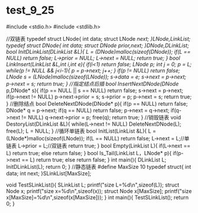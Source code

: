 # test_9_25
#include <stdio.h>
#include <stdlib.h>

//双链表
typedef struct LNode{
	int data;
	struct LNode *next;
}LNode,*LinkList;
typedef struct DNode{
	int data;
	struct DNode *prior,*next;
}DNode,*DLinkList;
bool InitDLinkList(DLinkList &L){
	L = (DNode*)malloc(sizeof(DNode));
	if(L == NULL)
		return false;
	L->prior = NULL;
	L->next = NULL;
	return true;
}
bool LinkInsert(LinkList &L,int i,int e){
	if(i<1)
		return false;
	LNode* p;
	int j = 0;
	p = L;
	while(p != NULL && j<i-1){
		p = p->next;
		j++;
	}
	if(p != NULL)
		return false;
	LNode* s = (LNode*)malloc(sizeof(LNode));
	s->data = e;
	s->next = p->next;
	p->next = s;
	return true;
}
//指定结点后插
bool InsertNextDNode(DNode* p,DNode* s){
	if(p == NULL || s == NULL)
		return false;
	s->next = p->next;
	if(p->next != NULL)
		p->next->prior = s;
	s->prior = p;
	p->next = s;
	return true;
}
//删除结点
bool DeleteNextDNode(DNode* p){
	if(p == NULL)
		return false;
	DNode* q = p->next;
	if(q == NULL)
		return false;
	p->next = q->next;
	if(q->next != NULL)
		q->next->prior = p;
	free(q);
	return true;
}
//销毁链表
void DestoryList(DLinkList &L){
	while(L->next != NULL)
		DeleteNextDNode(L);
	free(L);
	L = NULL;
}
//循环单链表
bool InitList(LinkList &L){
	L = (LNode*)malloc(sizeof(LNode));
	if(L == NULL)
		return false;
	L->next = L;//单链表
	L->prior = L;//双链表
	return true;
}
bool Empty(LinkList L){
	if(L->next == L)
		return true;
	else
		return false;
}
bool Is_Tail(LinkList L，LNode* p){
	if(p->next == L)
		return true;
	else
		return false;
}
int main(){
	DLinkList L;
	InitDLinkList(L);
	return 0;
}
//静态链表
#define MaxSize 10
typedef struct{
	int data;
	int next;
}SLinkList[MaxSize];

void TestSLinkList(){
	SLinkList L;
	printf("size L=%d\n",sizeof(L));
	struct Node x;
	printf("size x=%d\n",sizeof(x));
	struct Node x[MaxSize];
	printf("size x[MaxSize]=%d\n",sizeof(x[MaxSize]));
}
int main(){
	TestSLinkList();
	return 0;
}
